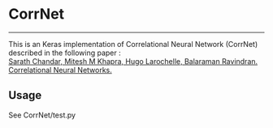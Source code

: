 # CorrNet
***

This is an Keras implementation of Correlational Neural Network (CorrNet) described in the following paper :  
[Sarath Chandar, Mitesh M Khapra, Hugo Larochelle, Balaraman Ravindran. Correlational Neural Networks.](https://www.mitpressjournals.org/doi/abs/10.1162/NECO_a_00801)

## Usage
See CorrNet/test.py
